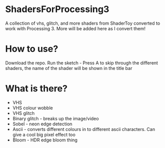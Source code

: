 # ShadersForProcessing3
A collection of vhs, glitch, and more shaders from ShaderToy converted to work with Processing 3. More will be added here as I convert them!

# How to use?
Download the repo. Run the sketch - Press A to skip through the different shaders, the name of the shader will be shown in the title bar

# What is there?
- VHS 
- VHS colour wobble
- VHS glitch
- Binary glitch - breaks up the image/video
- Sobel - neon edge detection
- Ascii - converts different colours in to different ascii characters. Can give a cool big pixel effect too
- Bloom - HDR edge bloom thing

